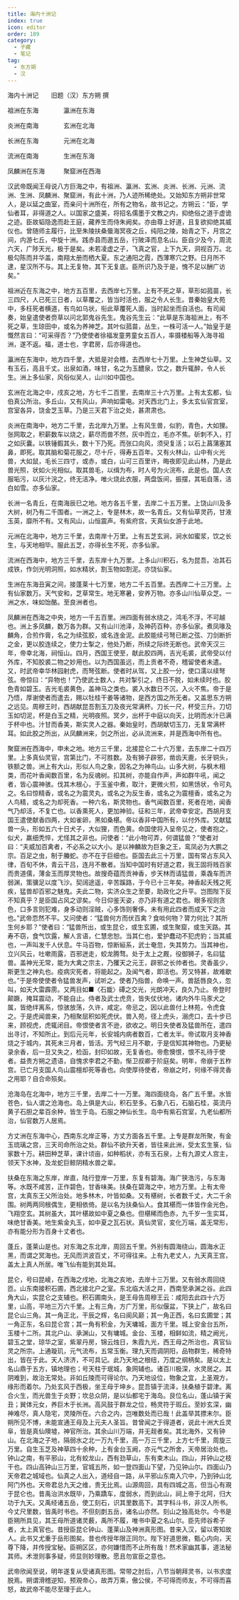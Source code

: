 ```yaml
---
title: 海内十洲记
index: true
icon: editor
order: 189
category:
  - 子藏
  - 笔记
tag:
  - 东方朔
  - 汉
---
```


海内十洲记　　旧题（汉）东方朔 撰  

祖洲在东海　　　　瀛洲在东海  

炎洲在南海　　　　玄洲在北海  

长洲在东海　　　　元洲在北海  

流洲在南海　　　　生洲在东海  

凤麟洲在东海　　　聚窟洲在西海  

汉武帝既闻王母说八方巨海之中，有祖洲、瀛洲、玄洲、炎洲、长洲、元洲、流洲、生洲、凤麟洲、聚窟洲，有此十洲，乃人迹所稀绝处。又始知东方朔非世常人，是以延之曲室，而亲问十洲所在，所有之物名，故书记之。方朔云：“臣，学仙者耳，非得道之人。以国家之盛美，将招名儒墨于文教之内，抑绝俗之道于虚诡之迹。臣故韬隐逸而赴王庭，藏养生而侍朱阙矣。亦由尊上好道，且复欲抑绝其威仪也。曾随师主履行，比至朱陵扶桑蜃海冥夜之丘，纯阳之陵，始青之下，月宫之间，内游七丘，中旋十洲。践赤县而遨五岳，行陂泽而息名山。臣自少及今，周流六天，广陟天光，极于是矣。未若凌虚之子，飞真之官，上下九天，洞视百万。北极勾陈而并华盖，南翔太册而栖大夏。东之通阳之霞，西薄寒穴之野。日月所不逮，星汉所不与。其上无复物，其下无复底。臣所识乃及于是，愧不足以酬广访矣。”  

祖洲近在东海之中，地方五百里，去西岸七万里。上有不死之草，草形如菰苗，长三四尺，人已死三日者，以草覆之，皆当时活也，服之令人长生。昔秦始皇大苑中，多枉死者横道，有鸟如乌状，衔此草覆死人面，当时起坐而自活也。有司闻奏，始皇遣使者赍草以问北郭鬼谷先生。鬼谷先生云：“此草是东海祖洲上，有不死之草，生琼田中，或名为养神芝。其叶似菰苗，丛生，一株可活一人。”始皇于是慨然言曰：“可采得否？”乃使使者徐福发童男童女五百人，率摄楼船等入海寻祖洲，遂不返。福，道士也，字君房，后亦得道也。  

瀛洲在东海中，地方四千里，大抵是对会稽，去西岸七十万里。上生神芝仙草。又有玉石，高且千丈。出泉如酒，味甘，名之为玉醴泉，饮之，数升辄醉，令人长生。洲上多仙家，风俗似吴人，山川如中国也。  

玄洲在北海之中，戌亥之地，方七千二百里，去南岸三十六万里。上有太玄都，仙伯真公所治。多丘山，又有风山，声响如雷电。对天西北门上，多太玄仙官宫室，宫室各异，饶金芝玉草。乃是三天君下治之处，甚肃肃也。  

炎洲在南海中，地方二千里，去北岸九万里。上有风生兽，似豹，青色，大如狸。张网取之，积薪数车以烧之，薪尽而兽不然，灰中而立，毛亦不焦。斫刺不入，打之如灰囊。以铁锤鍜其头，数十下乃死。而张口向风，须臾复活；以石上菖蒲塞其鼻，即死。取其脑和菊花服之，尽十斤，得寿五百年。又有火林山，山中有火光兽，大如鼠，毛长三四寸，或赤，或白，山可三百里许，晦夜即见此山林，乃是此兽光照，状如火光相似。取其兽毛，以缉为布，时人号为火浣布，此是也。国人衣服垢污，以灰汁浣之，终无洁净。唯火烧此衣服，两盘饭间，振摆，其垢自落，洁白如雪。亦多仙家。  

长洲一名青丘，在南海辰巳之地。地方各五千里，去岸二十五万里。上饶山川及多大树，树乃有二千围者。一洲之上，专是林木，故一名青丘。又有仙草灵药，甘液玉英，靡所不有。又有风山，山恒震声。有紫府宫，天真仙女游于此地。  

元洲在北海中，地方三千里，去南岸十万里。上有五芝玄涧，涧水如蜜浆，饮之长生，与天地相毕。服此五芝，亦得长生不死，亦多仙家。  

流洲在西海中，地方三千里，去东岸十九万里。上多山川积石，名为昆吾。冶其石成铁，作剑光明洞照，如水精状，割玉物如割泥。亦饶仙家。  

生洲在东海丑寅之间，接蓬莱十七万里，地方二千五百里。去西岸二十三万里。上有仙家数万。天气安和，芝草常生。地无寒暑，安养万物。亦多山川仙草众芝。一洲之水，味如饴酪。至良洲者也。  

凤麟洲在西海之中央，地方一千五百里。洲四面有弱水绕之，鸿毛不浮，不可越也。洲上多凤麟，数万各为群。又有山川池泽，及神药百种，亦多仙家。煮凤喙及麟角，合煎作膏，名之为续弦胶，或名连金泥。此胶能续弓弩已断之弦、刀剑断折之金，更以胶连续之，使力士掣之，他处乃断，所续之际终无断也。武帝天汉三年，帝幸北海，祠恒山。四月，西国王使至，献此胶四两，吉光毛裘，武帝受以付外库，不知胶裘二物之妙用也。以为西国虽远，而上贡者不奇，稽留使者未遣。又，时武帝幸华林园射虎，而弩弦断。使者时从驾，又上胶一分，使口濡以续弩弦。帝惊曰：“异物也！”乃使武士数人，共对掣引之，终日不脱，如未续时也。胶色青如碧玉。吉光毛裘黄色，盖神马之类也。裘入水数日不沉，入火不焦。帝于是乃悟，厚谢使者而遣去，赐以牡桂干姜等诸物，是西方国之所无者。又盖思东方朔之远见。周穆王时，西胡献昆吾割玉刀及夜光常满杯。刀长一尺，杯受三升。刀切玉如切泥，杯是白玉之精，光明夜照。冥夕，出杯于中庭以向天，比明而水汁已满于杯中也。汁甘而香美，斯实灵人之器。秦始皇时，西胡献切玉刀，无复常满杯耳。如此胶之所出，从凤麟洲来，剑之所出，必从流洲来，并是西海中所有也。  

聚窟洲在西海中，申未之地。地方三千里，北接昆仑二十六万里，去东岸二十四万里。上多真仙灵官，宫第比门，不可胜数。及有狮子辟邪，凿齿天鹿，长牙铜头，铁额之兽。洲上有大山，形似人鸟之象，因名之为神鸟山。山多大树，与枫木相类，而花叶香闻数百里，名为反魂树。扣其树，亦能自作声，声如群牛吼，闻之者，皆心震神骇。伐其木根心，于玉釜中煮，取汁，更微火煎，如黑饧状，令可丸之。名曰惊精香，或名之为震灵丸，或名之为反生香，或名之为震檀香，或名之为人鸟精，或名之为却死香。一种六名，斯灵物也。香气闻数百里，死者在地，闻香气乃却活，不复亡也。以香熏死人，更加神验。征和三年，武帝幸安定。西胡月支国王遣使献香四两，大如雀卵，黑如桑椹。帝以香非中国所有，以付外库。又献猛兽一头，形如五六十日犬子，大似狸，而色黄。命国使将入呈帝见之，使者抱之，似犬，羸细秃悴，尤怪其之非也。问使者：“此小物可弄，何谓猛兽？”使者对曰：“夫威加百禽者，不必系之以大小。是以神麟故为巨象之王，鸾凤必为大鹏之宗。百足之虫，制于螣蛇。亦不在于巨细也。臣国去此三十万里，国有常占东风入律，百旬不休，青云干吕，连月不散者。当知中国时有好道之君，我王固将贱百家而贵道儒，薄金玉而厚灵物也。故搜奇蕴而贡神香，步天林而请猛兽，乘毳车而济弱渊，策骥足以度飞沙。契阔途遥，辛苦蹊路，于今已十三年矣。神香起夭残之死疾，猛兽却百邪之魅鬼。夫此二物，实济众生之至要，助政化之升平。岂图陛下反不知真乎？是臣国占风之谬矣。今日仰鉴天姿，亦乃非有道之君也。眼多视则贪色，口多言则犯难，身多动则淫贼，心多饰则奢侈。未有用此四者而成天下之治也。”武帝恧然不平。又问使者：“猛兽何方而伏百禽？食啖何物？膂力何比？其所生何乡耶？”使者曰：“猛兽所出，或生昆仑，或生玄圃，或生聚窟，或生天路。其寿不窃，食气饮露，解人言语，仁慧忠恕。当其仁也，爱护蠢动不犯虎豹；当其威也，一声叫发千人伏息。牛马百物，惊断絙系，武士奄忽，失其势力。当其神也，立兴风云，吐嗽雨露，百邪迸走，蛟龙腾骛。处于太上之厩，役御狮子，名曰猛兽。盖神光无常，能为大禽之宗主，乃玃天之元王，辟邪之长帅者也。灵香虽少，斯更生之神丸也。疫病灾死者，将能起之。及闻气者，即活也。芳又特甚，故难歇也。”于是帝使使者令猛兽发声，试听之。使者乃指兽，命唤一声。兽舐唇良久，忽叫，如天大雷霹雳。又两目如■〈石韱〉磹之交光，光朗冲天，良久乃止。帝登时颠蹶，掩耳震动，不能自止。侍者及武士虎贲，皆失仗伏地，诸内外牛马豕犬之属，皆绝绊离系，惊骇放荡，久许，咸定。帝忌之，因以此兽付上林苑，令虎食之。于是虎闻兽来，乃相聚屈积如死虎伏。兽入苑，径上虎头，溺虎口，去十步已来，顾视虎，虎辄闭目。帝恨使者言不逊，欲收之。明日失使者及猛兽所在，遣四出寻讨，不知所止。到后元元年，长安城内病者数百，亡者太半。帝试取月支神香烧之于城内，其死未三月者，皆活。芳气经三月不歇，于是信知其神物也。乃更秘录余香，后一旦又失之，检函，封印如故，无复香也。帝愈懊恨，恨不礼待于使者。益贵方朔之遗语，自愧求李君之不勤，惭卫叔卿于阶庭矣。明年，帝崩于五柞宫。已亡月支国人鸟山震檀却死等香也。向使厚待使者，帝崩之时，何缘不得灵香之用耶？自合命殒矣。  

沧海岛在北海中，地方三千里，去岸二十一万里。海四面绕岛，各广五千里。水皆苍色，仙人谓之沧海也。岛上俱是大山，积石至多。石象八石，石脑石桂，英流丹黄子石胆之辈百余种，皆生于岛。石服之神仙长生。岛中有紫石宫室，九老仙都所治，仙官数万人居焉。  

方丈洲在东海中心，西南东北岸正等，方丈方面各五千里。上专是群龙所聚，有金玉琉璃之宫，三天司命所治之处。群仙不欲升天者，皆往来此洲，受太玄生箓，仙家数十万。耕田种芝草，课计顷亩，如种稻状，亦有玉石泉，上有九源丈人宫主，领天下水神，及龙蛇巨鲸阴精水兽之辈。  

扶桑在东海之东岸，岸直，陆行登岸一万里，东复有碧海。海广狭浩污，与东海等。水既不咸苦，正作碧色，甘香味美。扶桑在碧海之中，地方万里。上有太帝宫，太真东王父所治处。地多林木，叶皆如桑。又有椹树，长者数千丈，大二千余围。树两两同根偶生，更相依倚。是以名为扶桑仙人。食其椹而一体皆作金光色，飞翔空玄。其树虽大，其叶椹故如中夏之桑也。但椹稀而色赤，九千岁一生实耳，味绝甘香美。地生紫金丸玉，如中夏之瓦石状。真仙灵官，変化万端，盖无常形，亦有能分形为百身十丈者也。  

蓬丘，蓬莱山是也。对东海之东北岸，周回五千里。外别有圆海绕山，圆海水正黑，而谓之冥海也。无风而洪波百丈，不可得往来。上有九老丈人，九天真王宫，盖太上真人所居。唯飞仙有能到其处耳。  

昆仑，号曰昆崚，在西海之戌地，北海之亥地，去岸十三万里。又有弱水周回绕匝。山东南接积石圃，西北接北户之室。东北临大活之井，西南至承渊之谷。此四角大山，实昆仑之支辅也。积石圃南头，是王母告周穆王云：咸阳去此四十六万里，山高，平地三万六千里。上有三角，方广万里，形似偃盆，下狭上广，故名曰昆仑山三角。其一角正北，干辰之辉，名曰阆风巅；其一角正西，名曰玄圃堂；其一角正东，名曰昆仑宫；其一角有积金，为天墉城，面方千里。城上安金台五所，玉楼十二所。其北户山、承渊山，又有墉城。金台、玉楼，相鲜如流，精之阙光，碧玉之堂，琼华之室，紫翠丹房，锦云烛日，朱霞九光，西王母之所治也，真官仙灵之所宗。上通璇玑，元气流布，五常玉衡。理九天而调阴阳，品物群生，稀奇特出，皆在于此。天人济济，不可具记。此乃天地之根纽，万度之纲柄矣。是以太上名山鼎于五方，镇地理也；号天柱于珉城，象网辅也。诸百川极深，水灵居之。其阴难到，故治无常处。非如丘陵而可得论尔。乃天地设位，物象之宜，上圣覌方，缘形而着尔。乃处玄风于西极，坐王母于坤乡。昆吾镇于流泽，扶桑植于碧津。离合火生，而光兽生于炎野；坎总众阴，是以仙都宅于海岛。艮位名山，蓬山镇于寅丑；巽体元女，养巨木于长洲。高风鼓于群龙之位，畅灵符于瑕丘。至妙玄深，幽神难尽，真人隐宅，灵陵所在。六合之内，岂唯数处而已哉！此盖举其摽末尔。臣朔所见不博，未能宣通王母及上元夫人圣旨。昔曾闻之于得道者，说此十洲大丘灵阜，皆是真仙隩墟，神官所治。其余山川万端，并无觌者矣。其北海外，又有钟山。在北海之子地，隔弱水之北一万九千里，高一万三千里，上方七千里，周旋三万里。自生玉芝及神草四十余种，上有金台玉阙，亦元气之所舍，天帝居治处也。钟山之南，有平邪山，北有蛟龙山，西有劲草山，东有束木山。四山，并钟山之枝干也。四山高钟山三万里，官城五所，如一登四面山下望，乃见钟山尔。四面山乃天帝君之城域也。仙真之人出入，道经自一路，从平邪山东南入穴中，乃到钟山北阿门外也。天帝君总九天之维，贵无比焉。山源周回，具有四城之高，但当心有覌于昆仑也。昔禹治洪水既毕，乃乘蹻车，度弱水，而到此山，祠上帝于北阿，归大功于九天。又禹经诸五岳，使工刻石，识其里数高下。其字科斗书，非汉人所书。今丈尺里数，皆禹时书也。不但刻剫五岳，诸名山亦然。刻山之独高处尔。今书是臣朔所具见，其王母所道诸灵薮，禹所不履，唯书中夏之名山尔。臣先师谷希子者，太上真官也。昔授臣昆仑钟山、蓬莱山及神洲真形图。昔来入汉，留以寄知故人。此书又尤重于岳形图矣。昔也传授年限正同尔。陛下好道思微，甄心内向，天尊下降，并传授宝秘。臣朔区区，亦何嫌惜而不止所有哉！然术家幽其事，道法秘其师。术泄则事多疑，师显则妙理散。愿且勿宣臣之意也。  

武帝欣闻至说，明年遂复从受诸真形图。常带之肘后，八节当朝拜灵书，以书求度脱焉。朔谓滑稽逆知，预覌帝心，故弄万乘，傲公侯，不可得而师友，不可得而喜怒，故武帝不能尽至理于此人。  
